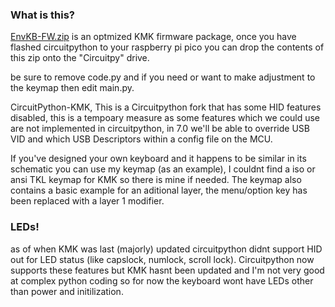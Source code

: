 ### What is this?

[EnvKB-FW.zip](http://github.com/Envious-Data/Env-KB/blob/main/_Firmware/EnvKB-FW.zip) is an optmized KMK firmware package, once you have flashed circuitpython to your raspberry pi pico you can drop the contents of this zip onto the "Circuitpy" drive.

be sure to remove code.py and if you need or want to make adjustment to the keymap then edit main.py.

CircuitPython-KMK, This is a Circuitpython fork that has some HID features disabled, this is a tempoary measure as some features which we could use are not implemented in circuitpython, in 7.0 we'll be able to override USB VID and which USB Descriptors within a config file on the MCU.


If you've designed your own keyboard and it happens to be similar in its schematic you can use my keymap (as an example), I couldnt find a iso or ansi TKL keymap for KMK so there is mine if needed. The keymap also contains a basic example for an aditional layer, the menu/option key has been replaced with a layer 1 modifier.

### LEDs!
as of when KMK was last (majorly) updated circuitpython didnt support HID out for LED status (like capslock, numlock, scroll lock). Circuitpython now supports these features but KMK hasnt been updated and I'm not very good at complex python coding so for now the keyboard wont have LEDs other than power and initilization.